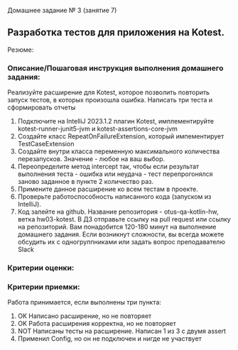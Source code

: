 Домашнее задание № 3 (занятие 7) 
## Разработка тестов для приложения на Kotest. 
Резюме:  
### Описание/Пошаговая инструкция выполнения домашнего задания:
Реализуйте расширение для Kotest, которое позволить повторить запуск тестов, в которых произошла ошибка.
Написать три теста и сформировать отчеты

1. Подключите на IntelliJ 2023.1.2 плагин Kotest, имплементируйте  kotest-runner-junit5-jvm и kotest-assertions-core-jvm
2. Создайте класс RepeatOnFailureExtension, который импементирует TestCaseExtension
3. Создайте внутри класса переменную максимального количества перезапусков. Значение - любое на ваш выбор.
4. Переопределите метод intercept так, чтобы если результат выполнения теста - ошибка или неудача - тест перепрогонялся заново заданное в пункте 2 количество раз.
5. Примените данное расширение ко всем тестам в проекте.
6. Проверьте работоспособность написанного кода (запуском из IntelliJ).
7. Код залейте на github. Название репозитория - otus-qa-kotlin-hw, ветка hw03-kotest.
   В ДЗ отправьте ссылку на pull request или ссылку на репозиторий.
   Вам понадобится 120-180 минут на выполнение домашнего задания.
   Если возникнут сложности, вы всегда можете обсудить их с одногруппниками или задать вопрос преподавателю Slack

### Критерии оценки:

      
### Критерии приемки:
Работа принимается, если выполнены три пункта:

1. OK Написано расширение, но не повторяет
2. OK Работа расширения корректна, но не повторяет
3. NOT Написаны тесты на расширение. Написан 1 из 3 с двумя assert
4. Применил Config, но он не подключен и нигде не участвует

